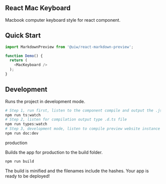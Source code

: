 React Mac Keyboard
---
<!--dividing-->

Macbook computer keyboard style for react component.

## Quick Start

```js
import MarkdownPreview from '@uiw/react-markdown-preview';

function Demo() {
  return (
    <MacKeyboard />
  );
}
```

## Development

Runs the project in development mode.  

```bash
# Step 1, run first, listen to the component compile and output the .js file
npm run ts:watch
# Step 2, listen for compilation output type .d.ts file
npm run types:watch
# Step 3, development mode, listen to compile preview website instance
npm run doc:dev
```

production

Builds the app for production to the build folder.

```bash
npm run build
```

The build is minified and the filenames include the hashes.
Your app is ready to be deployed!
